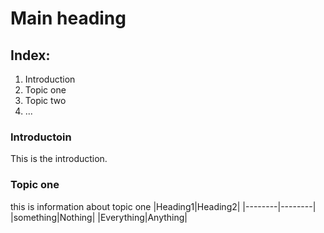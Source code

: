 # Main heading
## Index:
1. Introduction
2. Topic one
3. Topic two
4. ...

### Introductoin
  This is the introduction.
  
### Topic one
  this is information about topic one 
  |Heading1|Heading2|
  |--------|--------|
  |something|Nothing|
  |Everything|Anything|

